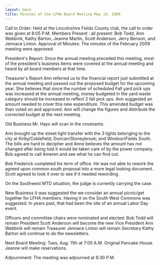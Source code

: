 ```yaml
---
layout: main
title: Minutes of the LFHA Board Meeting May 19, 2009 
---
```


Call to Order: Held at the Lincolnshire Fields County club, the call
to order was given at 8:05 P.M. 
Members Present : all present: Bob Todd, Ann Webbink, Kathy Barton,
Jeanne Martin, Scott Anderson, Jerry Benson, and Jennace Linton. 
Approval of Minutes:  The minutes of the February 2009 meeting were
approved.

President's Report:
Since the annual meeting preceded this meeting, most of the
president's business items were  covered at the annual meeting and
heard by all board members at that time. 

Treasurer's Report
Ann referred us to the financial report just submitted at the annual
meeting and passed out the proposed budget for the upcoming year.
She believes that since the number of scheduled Fall yard pick ups
was increased at the annual meeting, money budgeted in the yard
waste category should be increased to reflect 2 fall pick ups. Ann
suggested an amount needed to cover this new expenditure. This
amended budget was then voted on and approved.  Ann will change the
figures and distribute the corrected budget at the next meeting. 

Old Business
Mr. Hays will scan in the covenants.

Ann brought up the street light transfer with the 3 lights belonging
to the city at Kirby/Coblefield; Duncan/Stoneybrook; and
Windsor/Fields South. The bills are hard to decipher and Anne
believes the amount has not changed after being told it would be
taken care of by the power company. Bob agreed to call Ameren and
see what he can find out.

Bob Frederick completed his term of office. He was not able to
rework the agreed upon common south proposal into a more legal
looking document.  Scott agreed to look it over to see if it needed
rewording. 

On the Southwest MTD situation, the judge is currently carrying the
case. 

New Business
It was suggested the we consider an annual picnic/get together for
LFHA members. Having it on the South West Commons was suggested. In
years past, that had been the site of an annual Labor Day event. 

Officers and committee chairs were nominated and elected: 
      Bob Todd will remain President
      Scott Anderson will become the new Vice President
      Ann Webbink will remain Treasurer 
      Jennace Linton will remain Secretary
      Kathy Barton will continue to do the newsletters.

Next Board Meeting: Tues, Aug. 11th at 7:00 A.M. Original Pancake
House. Jeanne will make reservations.

Adjournment:  The meeting was adjourned at 8:30 P.M.
